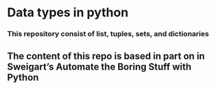 

# Data types in python

### This repository consist of list, tuples, sets, and dictionaries

## The content of this repo is based in part on in Sweigart’s Automate the Boring Stuff with Python